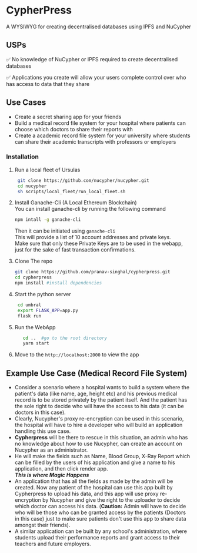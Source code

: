 # CypherPress

A WYSIWYG for creating decentralised databases using IPFS and NuCypher

## USPs

✅ No knowledge of NuCypher or IPFS required to create decentralised databases

✅ Applications you create will allow your users complete control over who has access to data that they share

## Use Cases

- Create a secret sharing app for your friends
- Build a medical record file system for your hospital where patients can choose which doctors to share their reports with
- Create a academic record file system for your university where students can share their academic transcripts with professors or employers

### Installation

1. Run a local fleet of Ursulas

   ```bash
    git clone https://github.com/nucypher/nucypher.git
    cd nucypher
    sh scripts/local_fleet/run_local_fleet.sh

   ```

2. Install Ganache-Cli (A Local Ethereum Blockchain)<br>
   You can install ganache-cli by running the following command

   ```bash
   npm intall -g ganache-cli
   ```

   Then it can be initiated using `ganache-cli`<br>
   This will provide a list of 10 account addresses and private keys.<br>
   Make sure that only these Private Keys are to be used in the webapp, just for the
   sake of fast transaction confirmations.

3. Clone The repo

   ```bash
   git clone https://github.com/pranav-singhal/cypherpress.git
   cd cypherpress
   npm install #install dependencies

   ```

4. Start the python server

   ```bash
    cd umbral
    export FLASK_APP=app.py
    flask run

   ```

5. Run the WebApp

   ```bash
      cd ..  #go to the root directory
      yarn start
   ```

6. Move to the `http://localhost:2000` to view the app

## Example Use Case (Medical Record File System)

- Consider a scenario where a hospital wants to build a system where the patient's data (like name, age, height etc)
    and his previous medical record is to be stored privately by the patient itself. And the 
    patient has the sole right to decide who will have the access to his data (it can be doctors
    in this case).
- Clearly, Nucypher's proxy re-encryption can be used in this scenario, the hospital will have
    to hire a developer who will build an application handling this use case.
- **Cypherpress** will be there to rescue in this situation, an admin who has no knowledge about how to 
    use Nucypher, can create an account on Nucypher as an administrator.
- He will make the fields such as Name, Blood Group, X-Ray Report which can be filled by the users
    of his application and give a name to his application, and then click render app.<br>
     **_This is where Magic Happens_**
- An application that has all the fields as made by the admin will be created. Now any patient
    of the hospital can use this app built by Cypherpress to upload his data, and this app will
    use proxy re-encryption by Nucypher and give the right to the uploader to decide which doctor
    can access his data. (**Caution:** Admin will have to decide who will be those who can be granted
    access by the patients (Doctors in this case) just to make sure patients don't use this app
    to share data amongst their friends).
- A similar application can be built by any school's administration, where students upload their
    performance reports and grant access to their teachers and future employers.    
    
